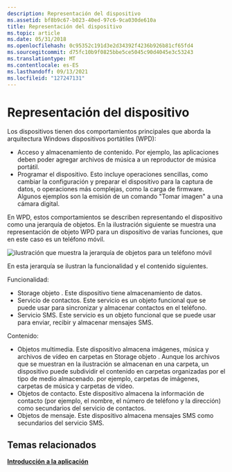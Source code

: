 ```yaml
---
description: Representación del dispositivo
ms.assetid: bf8b9c67-b023-40ed-97c6-9ca030de610a
title: Representación del dispositivo
ms.topic: article
ms.date: 05/31/2018
ms.openlocfilehash: 0c95352c191d3e2d34392f4236b926b81cf65fd4
ms.sourcegitcommit: d75fc10b9f0825bbe5ce5045c90d4045e3c53243
ms.translationtype: MT
ms.contentlocale: es-ES
ms.lasthandoff: 09/13/2021
ms.locfileid: "127247131"
---
```

# <a name="device-representation"></a>Representación del dispositivo

Los dispositivos tienen dos comportamientos principales que aborda la arquitectura Windows dispositivos portátiles (WPD):

-   Acceso y almacenamiento de contenido. Por ejemplo, las aplicaciones deben poder agregar archivos de música a un reproductor de música portátil.
-   Programar el dispositivo. Esto incluye operaciones sencillas, como cambiar la configuración y preparar el dispositivo para la captura de datos, o operaciones más complejas, como la carga de firmware. Algunos ejemplos son la emisión de un comando "Tomar imagen" a una cámara digital.

En WPD, estos comportamientos se describen representando el dispositivo como una jerarquía de objetos. En la ilustración siguiente se muestra una representación de objeto WPD para un dispositivo de varias funciones, que en este caso es un teléfono móvil.

![ilustración que muestra la jerarquía de objetos para un teléfono móvil](images/wpd-overview-figure3.gif)

En esta jerarquía se ilustran la funcionalidad y el contenido siguientes.

Funcionalidad:

-   Storage objeto . Este dispositivo tiene almacenamiento de datos.
-   Servicio de contactos. Este servicio es un objeto funcional que se puede usar para sincronizar y almacenar contactos en el teléfono.
-   Servicio SMS. Este servicio es un objeto funcional que se puede usar para enviar, recibir y almacenar mensajes SMS.

Contenido:

-   Objetos multimedia. Este dispositivo almacena imágenes, música y archivos de vídeo en carpetas en Storage objeto . Aunque los archivos que se muestran en la ilustración se almacenan en una carpeta, un dispositivo puede subdividir el contenido en carpetas organizadas por el tipo de medio almacenado. por ejemplo, carpetas de imágenes, carpetas de música y carpetas de vídeo.
-   Objetos de contacto. Este dispositivo almacena la información de contacto (por ejemplo, el nombre, el número de teléfono y la dirección) como secundarios del servicio de contactos.
-   Objetos de mensaje. Este dispositivo almacena mensajes SMS como secundarios del servicio SMS.

## <a name="related-topics"></a>Temas relacionados

<dl> <dt>

[**Introducción a la aplicación**](application-overview.md)
</dt> </dl>

 

 



